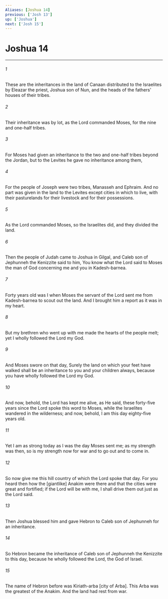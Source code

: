 ```yaml
---
Aliases: [Joshua 14]
previous: ['Josh 13']
up: ['Joshua']
next: ['Josh 15']
---
```

# Joshua 14

***

###### 1 

These are the inheritances in the land of Canaan distributed to the Israelites by Eleazar the priest, Joshua son of Nun, and the heads of the fathers' houses of their tribes. 

###### 2 

Their inheritance was by lot, as the Lord commanded Moses, for the nine and one-half tribes. 

###### 3 

For Moses had given an inheritance to the two and one-half tribes beyond the Jordan, but to the Levites he gave no inheritance among them, 

###### 4 

For the people of Joseph were two tribes, Manasseh and Ephraim. And no part was given in the land to the Levites except cities in which to live, with their pasturelands for their livestock and for their possessions. 

###### 5 

As the Lord commanded Moses, so the Israelites did, and they divided the land. 

###### 6 

Then the people of Judah came to Joshua in Gilgal, and Caleb son of Jephunneh the Kenizzite said to him, You know what the Lord said to Moses the man of God concerning me and you in Kadesh-barnea. 

###### 7 

Forty years old was I when Moses the servant of the Lord sent me from Kadesh-barnea to scout out the land. And I brought him a report as it was in my heart. 

###### 8 

But my brethren who went up with me made the hearts of the people melt; yet I wholly followed the Lord my God. 

###### 9 

And Moses swore on that day, Surely the land on which your feet have walked shall be an inheritance to you and your children always, because you have wholly followed the Lord my God. 

###### 10 

And now, behold, the Lord has kept me alive, as He said, these forty-five years since the Lord spoke this word to Moses, while the Israelites wandered in the wilderness; and now, behold, I am this day eighty-five years old. 

###### 11 

Yet I am as strong today as I was the day Moses sent me; as my strength was then, so is my strength now for war and to go out and to come in. 

###### 12 

So now give me this hill country of which the Lord spoke that day. For you heard then how the [giantlike] Anakim were there and that the cities were great and fortified; if the Lord will be with me, I shall drive them out just as the Lord said. 

###### 13 

Then Joshua blessed him and gave Hebron to Caleb son of Jephunneh for an inheritance. 

###### 14 

So Hebron became the inheritance of Caleb son of Jephunneh the Kenizzite to this day, because he wholly followed the Lord, the God of Israel. 

###### 15 

The name of Hebron before was Kiriath-arba [city of Arba]. This Arba was the greatest of the Anakim. And the land had rest from war.
